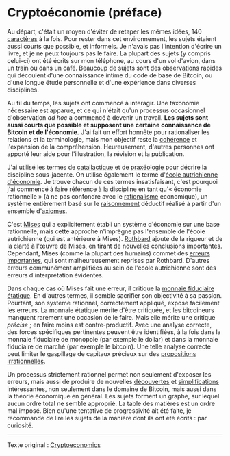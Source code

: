 Cryptoéconomie (préface)
========================

Au départ, c'était un moyen d'éviter de retaper les mêmes idées, 140 [caractères](https://fr.wikipedia.org/wiki/Twitter) à la fois. Pour rester dans cet environnement, les sujets étaient aussi courts que possible, et informels. Je n'avais pas l'intention d'écrire un livre, et je ne peux toujours pas le faire. La plupart des sujets (y compris celui-ci) ont été écrits sur mon téléphone, au cours d'un vol d'avion, dans un train ou dans un café. Beaucoup de sujets sont des observations rapides qui découlent d'une connaissance intime du code de base de Bitcoin, ou d'une longue étude personnelle et d'une expérience dans diverses disciplines.

Au fil du temps, les sujets ont commencé à interagir. Une taxonomie nécessaire est apparue, et ce qui n'était qu'un processus occasionnel d'observation *ad hoc* a commencé à devenir un travail. **Les sujets sont aussi courts que possible et supposent une certaine connaissance de Bitcoin et de l'économie.** J'ai fait un effort honnête pour rationaliser les relations et la terminologie, mais mon objectif reste la [cohérence](https://fr.wikipedia.org/wiki/Coh%C3%A9rence_(logique)) et l'expansion de la compréhension. Heureusement, d'autres personnes ont apporté leur aide pour l'illustration, la révision et la publication.

J'ai utilisé les termes de [catallactique](https://fr.wikipedia.org/wiki/Catallaxie) et de [praxéologie](https://fr.wikipedia.org/wiki/Prax%C3%A9ologie) pour décrire la discipline sous-jacente. On utilise également le terme d'[école autrichienne d'économie](https://fr.wikipedia.org/wiki/%C3%89cole_autrichienne_(%C3%A9conomie)). Je trouve chacun de ces termes insatisfaisant, c'est pourquoi j'ai commencé à faire référence à la discipline en tant qu'« économie rationnelle » (à ne pas confondre avec le [rationalisme](https://en.wikipedia.org/wiki/Economic_rationalism) économique), un système entièrement basé sur le [raisonnement](https://fr.wikipedia.org/wiki/Raisonnement_d%C3%A9ductif) déductif réalisé à partir d'un ensemble d'[axiomes](https://fr.wikipedia.org/wiki/Axiome).

C'est [Mises](https://fr.wikipedia.org/wiki/Ludwig_von_Mises) qui a explicitement établi un système d'économie sur une base rationnelle, mais cette approche n'imprègne pas l'ensemble de l'école autrichienne (qui est antérieure à Mises). [Rothbard](https://fr.wikipedia.org/wiki/Murray_Rothbard) ajoute de la rigueur et de la clarté à l'œuvre de Mises, en tirant de nouvelles conclusions importantes. Cependant, Mises (comme la plupart des humains) commet des [erreurs importantes](ch013-inflation-principle.md), qui sont malheureusement reprises par Rothbard. D'autres erreurs communément amplifiées au sein de l'école autrichienne sont des erreurs d'interprétation évidentes.

Dans chaque cas où Mises fait une erreur, il critique la [monnaie fiduciaire étatique](ch005-money-taxonomy.md). En d'autres termes, il semble sacrifier son objectivité à sa passion. Pourtant, son système rationnel, correctement appliqué, expose facilement les erreurs. La monnaie étatique mérite d'être critiquée, et les bitcoineurs manquent rarement une occasion de le faire. Mais elle mérite une critique *précise* ; en faire moins est contre-productif. Avec une analyse correcte, des forces spécifiques pertinentes peuvent être identifiées, à la fois dans la monnaie fiduciaire de monopole (par exemple le dollar) et dans la monnaie fiduciaire de marché (par exemple le bitcoin). Une telle analyse correcte peut limiter le gaspillage de capitaux précieux sur des [propositions irrationnelles](ch056-full-reserve-fallacy.md). 

Un processus strictement rationnel permet non seulement d'exposer les erreurs, mais aussi de produire de nouvelles [découvertes](ch028-censorship-resistance-property.md) et [simplifications](ch011-depreciation-principle.md) intéressantes, non seulement dans le domaine de Bitcoin, mais aussi dans la théorie économique en général. Les sujets forment un graphe, sur lequel aucun ordre total ne semble approprié. La table des matières est un ordre mal imposé. Bien qu'une tentative de progressivité ait été faite, je recommande de lire les sujets de la manière dont ils ont été écrits : par curiosité.

---

Texte original : [Cryptoeconomics](https://github.com/libbitcoin/libbitcoin-system/wiki/Cryptoeconomics)